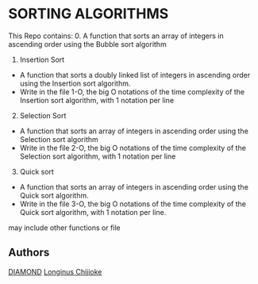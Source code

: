 # SORTING ALGORITHMS

This Repo contains:
0. A function that sorts an array of integers in ascending order using the Bubble sort algorithm

1. Insertion Sort
- A function that sorts a doubly linked list of integers in ascending order using the Insertion sort algorithm.
- Write in the file 1-O, the big O notations of the time complexity of the Insertion sort algorithm, with 1 notation per line

2. Selection Sort
- A function that sorts an array of integers in ascending order using the Selection sort algorithm
- Write in the file 2-O, the big O notations of the time complexity of the Selection sort algorithm, with 1 notation per line

3. Quick sort
- A function that sorts an array of integers in ascending order using the Quick sort algorithm.
- Write in the file 3-O, the big O notations of the time complexity of the Quick sort algorithm, with 1 notation per line.

may include other functions or file 

## Authors
[DIAMOND](https://github.com/Ufoma)
[Longinus Chijioke]()
